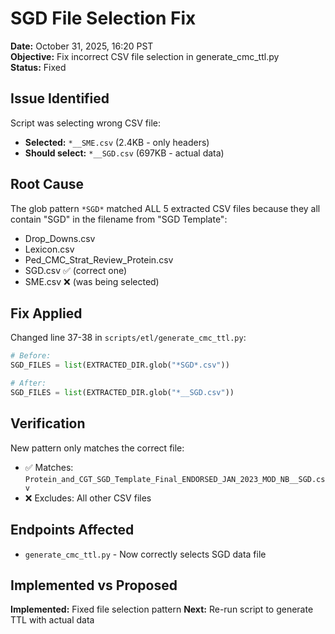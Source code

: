 # SGD File Selection Fix
**Date:** October 31, 2025, 16:20 PST  
**Objective:** Fix incorrect CSV file selection in generate_cmc_ttl.py  
**Status:** Fixed

## Issue Identified
Script was selecting wrong CSV file:
- **Selected:** `*__SME.csv` (2.4KB - only headers)
- **Should select:** `*__SGD.csv` (697KB - actual data)

## Root Cause
The glob pattern `*SGD*` matched ALL 5 extracted CSV files because they all contain "SGD" in the filename from "SGD Template":
- Drop_Downs.csv
- Lexicon.csv  
- Ped_CMC_Strat_Review_Protein.csv
- SGD.csv ✅ (correct one)
- SME.csv ❌ (was being selected)

## Fix Applied
Changed line 37-38 in `scripts/etl/generate_cmc_ttl.py`:
```python
# Before: 
SGD_FILES = list(EXTRACTED_DIR.glob("*SGD*.csv"))

# After:
SGD_FILES = list(EXTRACTED_DIR.glob("*__SGD.csv"))
```

## Verification
New pattern only matches the correct file:
- ✅ Matches: `Protein_and_CGT_SGD_Template_Final_ENDORSED_JAN_2023_MOD_NB__SGD.csv`
- ❌ Excludes: All other CSV files

## Endpoints Affected
- `generate_cmc_ttl.py` - Now correctly selects SGD data file

## Implemented vs Proposed
**Implemented:** Fixed file selection pattern
**Next:** Re-run script to generate TTL with actual data
